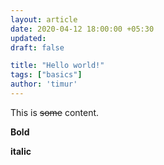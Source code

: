 ```yaml
---
layout: article
date: 2020-04-12 18:00:00 +05:30
updated:
draft: false

title: "Hello world!"
tags: ["basics"]
author: 'timur'
---
```


This is ~~some~~ content.

**Bold**

**italic**
